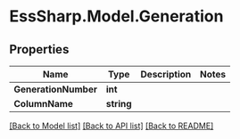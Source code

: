 # EssSharp.Model.Generation

## Properties

Name | Type | Description | Notes
------------ | ------------- | ------------- | -------------
**GenerationNumber** | **int** |  | 
**ColumnName** | **string** |  | 

[[Back to Model list]](../README.md#documentation-for-models) [[Back to API list]](../README.md#documentation-for-api-endpoints) [[Back to README]](../README.md)

